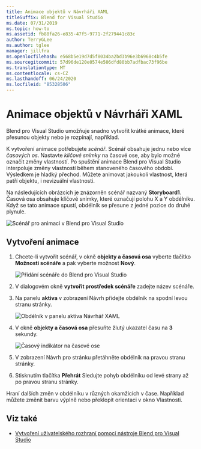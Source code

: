 ```yaml
---
title: Animace objektů v Návrháři XAML
titleSuffix: Blend for Visual Studio
ms.date: 07/31/2019
ms.topic: how-to
ms.assetid: fb88fa26-e835-47f5-9771-2f279441c83c
author: TerryGLee
ms.author: tglee
manager: jillfra
ms.openlocfilehash: e568b5e19d7d5f8034ba2bd3b96e3b6968c4b5fe
ms.sourcegitcommit: 57d96de120e0574e506dfd80bb7adfbac73f96be
ms.translationtype: MT
ms.contentlocale: cs-CZ
ms.lasthandoff: 06/24/2020
ms.locfileid: "85328506"
---
```

# <a name="animate-objects-in-xaml-designer"></a>Animace objektů v Návrháři XAML

Blend pro Visual Studio umožňuje snadno vytvořit krátké animace, které přesunou objekty nebo je rozpínají, například.

K vytvoření animace potřebujete *scénář*. Scénář obsahuje jednu nebo více *časových os*. Nastavte *klíčové snímky* na časové ose, aby bylo možné označit změny vlastností. Po spuštění animace Blend pro Visual Studio interpoluje změny vlastností během stanoveného časového období. Výsledkem je hladký přechod. Můžete animovat jakoukoli vlastnost, která patří objektu, i nevizuální vlastnosti.

Na následujících obrázcích je znázorněn scénář nazvaný **Storyboard1**. Časová osa obsahuje klíčové snímky, které označují polohu X a Y obdélníku. Když se tato animace spustí, obdélník se přesune z jedné pozice do druhé plynule.

![Scénář pro animaci v Blend pro Visual Studio](media/storyboard-timeline.png)

## <a name="create-an-animation"></a>Vytvoření animace

1. Chcete-li vytvořit scénář, v okně **objekty a časová osa** vyberte tlačítko **Možnosti scénáře** a pak vyberte možnost **Nový**.

   ![Přidání scénáře do Blend pro Visual Studio](media/new-storyboard.png)

2. V dialogovém okně **vytvořit prostředek scénáře** zadejte název scénáře.

3. Na panelu **aktiva** v zobrazení Návrh přidejte obdélník na spodní levou stranu stránky.

   ![Obdélník v panelu aktiva Návrhář XAML](media/add-rectangle.PNG)

4. V okně **objekty a časová osa** přesuňte žlutý ukazatel času na **3** sekundy.

   ![Časový indikátor na časové ose](media/timeline-indicator.PNG)

5. V zobrazení Návrh pro stránku přetáhněte obdélník na pravou stranu stránky.

6. Stisknutím tlačítka **Přehrát** Sledujte pohyb obdélníku od levé strany až po pravou stranu stránky.

Hraní dalších změn v obdélníku v různých okamžicích v čase. Například můžete změnit barvu výplně nebo překlopit orientaci v okno Vlastnosti.

## <a name="see-also"></a>Viz také

- [Vytvoření uživatelského rozhraní pomocí nástroje Blend pro Visual Studio](../xaml-tools/creating-a-ui-by-using-blend-for-visual-studio.md)
